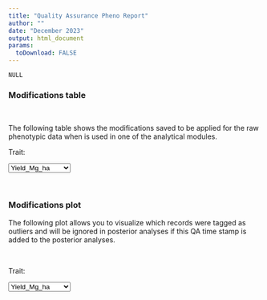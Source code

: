 ```yaml
---
title: "Quality Assurance Pheno Report"
author: ""
date: "December 2023"
output: html_document
params:
  toDownload: FALSE
---
```







```
NULL
```


### Modifications table
<p>&nbsp;</p>

The following table shows the modifications saved to be applied for the raw phenotypic data when is used in one of the analytical modules.

<!--html_preserve--><div class="form-group shiny-input-container">
<label class="control-label" id="qaRawApp_1-traitQa-label" for="qaRawApp_1-traitQa">Trait:</label>
<div>
<select id="qaRawApp_1-traitQa" class="shiny-input-select"><option value="Yield_Mg_ha" selected>Yield_Mg_ha</option>
<option value="Plant_Height_cm">Plant_Height_cm</option>
<option value="Ear_Height_cm">Ear_Height_cm</option>
<option value="Grain_Moisture">Grain_Moisture</option></select>
<script type="application/json" data-for="qaRawApp_1-traitQa" data-nonempty="">{"plugins":["selectize-plugin-a11y"]}</script>
</div>
</div><!--/html_preserve-->


<!--html_preserve--><div class="datatables html-widget html-widget-output shiny-report-size html-fill-item" id="qaRawApp_1-out2038ce60fbd02bf4" style="width:100%;height:auto;"></div><!--/html_preserve-->



<p>&nbsp;</p>

### Modifications plot

The following plot allows you to visualize which records were tagged as outliers and will be ignored in posterior analyses if this QA time stamp is added to the posterior analyses.

<p>&nbsp;</p>

<!--html_preserve--><div class="form-group shiny-input-container">
<label class="control-label" id="qaRawApp_1-traitQaBox-label" for="qaRawApp_1-traitQaBox">Trait:</label>
<div>
<select id="qaRawApp_1-traitQaBox" class="shiny-input-select"><option value="Yield_Mg_ha" selected>Yield_Mg_ha</option>
<option value="Plant_Height_cm">Plant_Height_cm</option>
<option value="Ear_Height_cm">Ear_Height_cm</option>
<option value="Grain_Moisture">Grain_Moisture</option></select>
<script type="application/json" data-for="qaRawApp_1-traitQaBox" data-nonempty="">{"plugins":["selectize-plugin-a11y"]}</script>
</div>
</div><!--/html_preserve-->

<!--html_preserve--><div class="shiny-plot-output html-fill-item" id="qaRawApp_1-outc91fb15e5efa2800" style="width:100%;height:400px;"></div><!--/html_preserve-->









